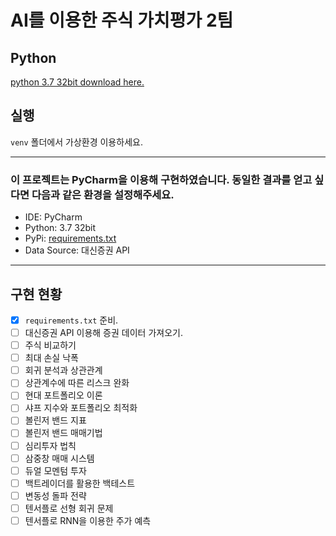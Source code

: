 # AI를 이용한 주식 가치평가 2팀

## Python
[python 3.7 32bit download here.](https://www.python.org/downloads/release/python-379/)

## 실행
`venv` 폴더에서 가상환경 이용하세요.

---

### 이 프로젝트는 PyCharm을 이용해 구현하였습니다. 동일한 결과를 얻고 싶다면 다음과 같은 환경을 설정해주세요.
* IDE: PyCharm
* Python: 3.7 32bit
* PyPi: [requirements.txt](./requirements.txt)
* Data Source: 대신증권 API

---

## 구현 현황

- [x] `requirements.txt` 준비.
- [ ] 대신증권 API 이용해 증권 데이터 가져오기.
- [ ] 주식 비교하기
- [ ] 최대 손실 낙폭
- [ ] 회귀 분석과 상관관계
- [ ] 상관계수에 따른 리스크 완화
- [ ] 현대 포트폴리오 이론
- [ ] 샤프 지수와 포트폴리오 최적화
- [ ] 볼린저 밴드 지표
- [ ] 볼린저 밴드 매매기법
- [ ] 심리투자 법칙
- [ ] 삼중창 매매 시스템
- [ ] 듀얼 모멘텀 투자
- [ ] 백트레이더를 활용한 백테스트
- [ ] 변동성 돌파 전략
- [ ] 텐서플로 선형 회귀 문제
- [ ] 텐서플로 RNN을 이용한 주가 예측
